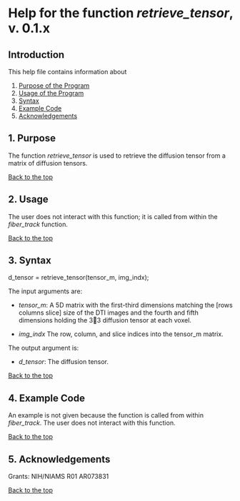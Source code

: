 # Help for the function <i>retrieve_tensor</i>, v. 0.1.x

## Introduction

This help file contains information about
1) [Purpose of the Program](https://github.com/bdamon/MuscleDTI_Toolbox/blob/master/Help/Help-for-retrieve_tensor.md#1-purpose)
2) [Usage of the Program](https://github.com/bdamon/MuscleDTI_Toolbox/blob/master/Help/Help-for-retrieve_tensor.md#2-usage)
3) [Syntax](https://github.com/bdamon/MuscleDTI_Toolbox/blob/master/Help/Help-for-retrieve_tensor.md#3-Syntax)
4) [Example Code](https://github.com/bdamon/MuscleDTI_Toolbox/blob/master/Help/Help-for-retrieve_tensor.md#4-Example-Code)
5) [Acknowledgements](https://github.com/bdamon/MuscleDTI_Toolbox/blob/master/Help/Help-for-retrieve_tensor.md#5-Acknowledgements)

## 1. Purpose

The function <i>retrieve_tensor</i> is used to retrieve the diffusion tensor from a matrix of diffusion tensors.

[Back to the top](https://github.com/bdamon/MuscleDTI_Toolbox/blob/master/Help/Help-for-retrieve_tensor.md)

## 2. Usage
The user does not interact with this function; it is called from within the <i>fiber_track</i> function.

[Back to the top](https://github.com/bdamon/MuscleDTI_Toolbox/blob/master/Help/Help-for-retrieve_tensor.md)

## 3. Syntax
d_tensor = retrieve_tensor(tensor_m, img_indx);

The input arguments are:

* <i>tensor_m</i>: A 5D matrix with the first-third dimensions matching the [rows columns slice] size of the DTI images and the fourth and fifth dimensions holding the 33 diffusion tensor at each voxel.

* <i>img_indx</i> The row, column, and slice indices into the tensor_m matrix.

The output argument is:

* <i>d_tensor</i>: The diffusion tensor.
   
[Back to the top](https://github.com/bdamon/MuscleDTI_Toolbox/blob/master/Help/Help-for-retrieve_tensor.md)

## 4. Example Code
An example is not given because the function is called from within <i>fiber_track</i>. The user does not interact with this function.

[Back to the top](https://github.com/bdamon/MuscleDTI_Toolbox/blob/master/Help/Help-for-retrieve_tensor.md)

## 5. Acknowledgements
Grants: NIH/NIAMS R01 AR073831

[Back to the top](https://github.com/bdamon/MuscleDTI_Toolbox/blob/master/Help/Help-for-retrieve_tensor.md)
